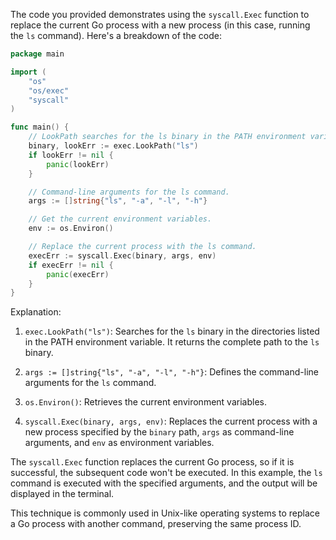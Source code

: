 The code you provided demonstrates using the `syscall.Exec` function to replace the current Go process with a new process (in this case, running the `ls` command). Here's a breakdown of the code:

```go
package main

import (
	"os"
	"os/exec"
	"syscall"
)

func main() {
	// LookPath searches for the ls binary in the PATH environment variable.
	binary, lookErr := exec.LookPath("ls")
	if lookErr != nil {
		panic(lookErr)
	}

	// Command-line arguments for the ls command.
	args := []string{"ls", "-a", "-l", "-h"}

	// Get the current environment variables.
	env := os.Environ()

	// Replace the current process with the ls command.
	execErr := syscall.Exec(binary, args, env)
	if execErr != nil {
		panic(execErr)
	}
}
```

Explanation:

1. `exec.LookPath("ls")`: Searches for the `ls` binary in the directories listed in the PATH environment variable. It returns the complete path to the `ls` binary.

2. `args := []string{"ls", "-a", "-l", "-h"}`: Defines the command-line arguments for the `ls` command.

3. `os.Environ()`: Retrieves the current environment variables.

4. `syscall.Exec(binary, args, env)`: Replaces the current process with a new process specified by the `binary` path, `args` as command-line arguments, and `env` as environment variables.

The `syscall.Exec` function replaces the current Go process, so if it is successful, the subsequent code won't be executed. In this example, the `ls` command is executed with the specified arguments, and the output will be displayed in the terminal.

This technique is commonly used in Unix-like operating systems to replace a Go process with another command, preserving the same process ID.